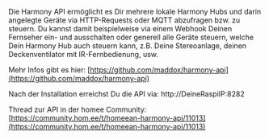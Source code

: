 Die Harmony API ermöglicht es Dir mehrere lokale Harmony Hubs und darin angelegte Geräte via HTTP-Requests oder MQTT abzufragen bzw. zu steuern. Du kannst damit beispielweise via einem Webhook Deinen Fernseher ein- und ausschalten oder generell alle Geräte steuern, welche Dein Harmony Hub auch steuern kann, z.B. Deine Stereoanlage, deinen Deckenventilator mit IR-Fernbedienung, usw.

Mehr Infos gibt es hier: [https://github.com/maddox/harmony-api](https://github.com/maddox/harmony-api)

Nach der Installation erreichst Du die API via: http://DeineRaspiIP:8282

Thread zur API in der homee Community: [https://community.hom.ee/t/homeean-harmony-api/11013](https://community.hom.ee/t/homeean-harmony-api/11013)